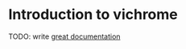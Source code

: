# Introduction to vichrome

TODO: write [great documentation](http://jacobian.org/writing/what-to-write/)
